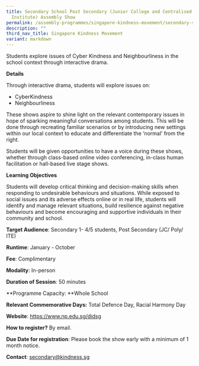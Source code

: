 ```yaml
---
title: Secondary School Post Secondary (Junior College and Centralised
  Institute) Assembly Show
permalink: /assembly-programmes/singapore-kindness-movement/secondary-school-post-secondary/
description: ""
third_nav_title: Singapore Kindness Movement
variant: markdown
---
```

Students explore issues of Cyber Kindness and Neighbourliness in the school context through interactive drama.

**Details**

Through interactive drama, students will explore issues on:
* CyberKindness
* Neighbourliness

These shows aspire to shine light on the relevant contemporary issues in hope of sparking meaningful conversations among students. This will be done through recreating familiar scenarios or by introducing new settings within our local context to educate and differentiate the ‘normal’ from the right. 

Students will be given opportunities to have a voice during these shows, whether through
class-based online video conferencing, in-class human facilitation or hall-based live stage shows.

**Learning Objectives**

Students will develop critical thinking and decision-making skills when responding to undesirable behaviours and situations. While exposed to social issues and its adverse effects online or in real life, students will identify and manage relevant situations, build resilience against negative behaviours and become encouraging and supportive individuals in their community and school.

**Target Audience**: Secondary 1- 4/5 students, Post Secondary (JC/ Poly/ ITE)

**Runtime**: January - October

**Fee**: Complimentary

**Modality**: In-person

**Duration of Session**: 50 minutes

**Programme Capacity: **Whole School

**Relevant Commemorative Days:** Total Defence Day, Racial Harmony Day

**Website**: https://www.np.edu.sg/didsg

**How to register?** By email.

**Due Date for registration**: Please book the show early with a minimum of 1 month notice.

**Contact**: secondary@kindness.sg

